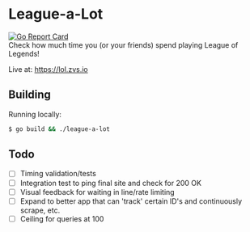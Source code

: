 # League-a-Lot
[![Go Report Card](https://goreportcard.com/badge/github.com/schuermannator/league-a-lot)](https://goreportcard.com/report/github.com/schuermannator/league-a-lot)  
Check how much time you (or your friends) spend playing League of Legends!  

Live at: https://lol.zvs.io  

## Building

Running locally:  
```bash 
$ go build && ./league-a-lot
```

## Todo
- [ ] Timing validation/tests
- [ ] Integration test to ping final site and check for 200 OK
- [ ] Visual feedback for waiting in line/rate limiting
- [ ] Expand to better app that can 'track' certain ID's and continuously scrape, etc.
- [ ] Ceiling for queries at 100 
